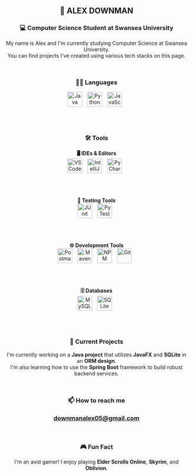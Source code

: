 <div align="center">

## 👋 ALEX DOWNMAN  
### 💻 Computer Science Student at Swansea University

My name is Alex and I'm currently studying Computer Science at Swansea University.  
You can find projects I've created using various tech stacks on this page.

<br />

### 🧑‍💻 Languages

<img src="https://cdn.jsdelivr.net/gh/devicons/devicon@latest/icons/java/java-original.svg" alt="Java" width="40px" style="padding-right:10px;" />
<img src="https://cdn.jsdelivr.net/gh/devicons/devicon@latest/icons/python/python-original.svg" alt="Python" width="40px" style="padding-right:10px;" />
<img src="https://cdn.jsdelivr.net/gh/devicons/devicon@latest/icons/javascript/javascript-original.svg" alt="JavaScript" width="40px" style="padding-right:10px;"  />

<br /><br />

### 🛠️ Tools

**🖥️ IDEs & Editors**<br />
<img src="https://cdn.jsdelivr.net/gh/devicons/devicon/icons/vscode/vscode-original.svg" alt="VS Code" width="40px" style="padding-right:10px;" />
<img src="https://cdn.jsdelivr.net/gh/devicons/devicon/icons/intellij/intellij-original.svg" alt="IntelliJ IDEA" width="40px" style="padding-right:10px;" />
<img src="https://cdn.jsdelivr.net/gh/devicons/devicon/icons/pycharm/pycharm-original.svg" alt="PyCharm" width="40px" style="padding-right:10px;" />

<br /><br />

**🧪 Testing Tools**<br />
<img src="https://cdn.jsdelivr.net/gh/devicons/devicon/icons/junit/junit-plain.svg" alt="JUnit" width="40px" style="padding-right:10px;" />
<img src="https://cdn.jsdelivr.net/gh/devicons/devicon/icons/pytest/pytest-original.svg" alt="PyTest" width="40px" style="padding-right:10px;" />

<br /><br />

**⚙️ Development Tools**<br />
<img src="https://cdn.jsdelivr.net/gh/devicons/devicon/icons/postman/postman-original.svg" alt="Postman" width="40px" style="padding-right:10px;" />
<img src="https://cdn.jsdelivr.net/gh/devicons/devicon/icons/maven/maven-original.svg" alt="Maven" width="40px" style="padding-right:10px;" />
<img src="https://cdn.jsdelivr.net/gh/devicons/devicon/icons/npm/npm-original-wordmark.svg" alt="NPM" width="40px" style="padding-right:10px;" />
<img src="https://cdn.jsdelivr.net/gh/devicons/devicon/icons/git/git-original.svg" alt="Git" width="40px" style="padding-right:10px;" />

<br /><br />

**🗄️ Databases**<br />
<img src="https://cdn.jsdelivr.net/gh/devicons/devicon/icons/mysql/mysql-original.svg" alt="MySQL Workbench" width="40px" style="padding-right:10px;" />
<img src="https://cdn.jsdelivr.net/gh/devicons/devicon/icons/sqlite/sqlite-original.svg" alt="SQLite Browser" width="40px" style="padding-right:10px;" />

<br /><br />

### 🔨 Current Projects

I'm currently working on a **Java project** that utilizes **JavaFX** and **SQLite** in an **ORM design**.  
I'm also learning how to use the **Spring Boot** framework to build robust backend services.

<br />

### 📫 How to reach me

### downmanalex05@gmail.com

<br />

### 🎮 Fun Fact

I'm an avid gamer! I enjoy playing **Elder Scrolls Online**, **Skyrim**, and **Oblivion**.

</div>
<!--
**AlexDownman/AlexDownman** is a ✨ _special_ ✨ repository because its `README.md` (this file) appears on your GitHub profile.
    Here are some ideas to get you started:
    
    - 🔭 I’m currently working on ...
    - 🌱 I’m currently learning ...
    - 👯 I’m looking to collaborate on ...
    - 🤔 I’m looking for help with ...
    - 💬 Ask me about ...
    - 📫 How to reach me: ...
    - 😄 Pronouns: ...
    - ⚡ Fun fact: ...
    -->
